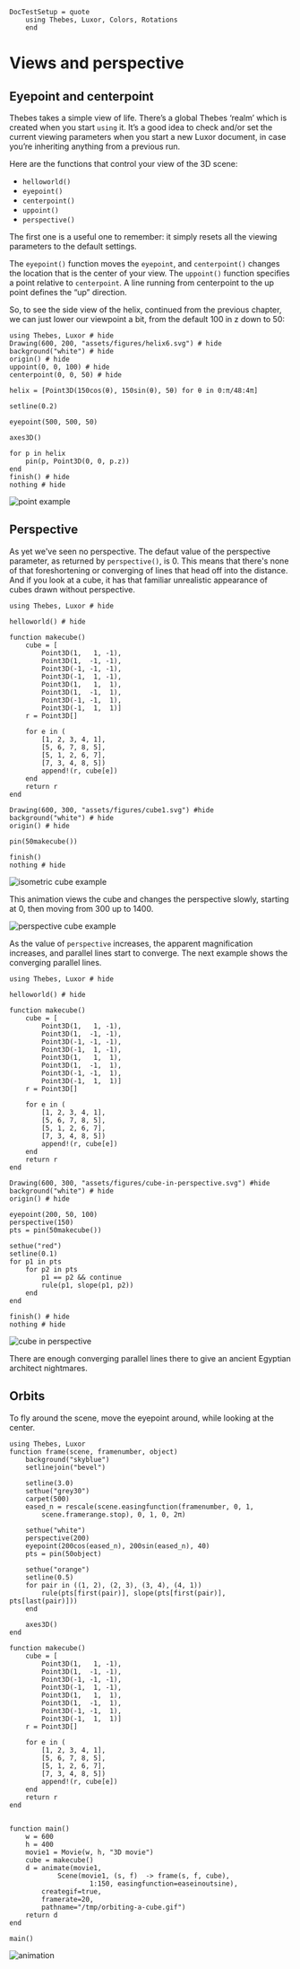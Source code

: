 ```@meta
DocTestSetup = quote
    using Thebes, Luxor, Colors, Rotations
    end
```

# Views and perspective

## Eyepoint and centerpoint
Thebes takes a simple view of life. There’s a global Thebes ‘realm’ which is created when you start `using` it. It’s a good idea to check and/or set the current viewing parameters when you start a new Luxor document, in case you’re inheriting anything from a previous run.

Here are the functions that control your view of the 3D scene:

- `helloworld()`  
- `eyepoint()`  
- `centerpoint()`
- `uppoint()`
- `perspective()`

The first one is a useful one to remember: it simply resets all the viewing parameters to the default settings.

The `eyepoint()` function moves the `eyepoint`, and `centerpoint()` changes the location that is the center of your view. The `uppoint()` function specifies a point relative to `centerpoint`. A line running from centerpoint to the up point defines the “up” direction.

So, to see the side view of the helix, continued from the previous chapter, we can just lower our viewpoint a bit, from the default 100 in z down to 50:

```@example
using Thebes, Luxor # hide
Drawing(600, 200, "assets/figures/helix6.svg") # hide
background("white") # hide
origin() # hide
uppoint(0, 0, 100) # hide
centerpoint(0, 0, 50) # hide

helix = [Point3D(150cos(θ), 150sin(θ), 5θ) for θ in 0:π/48:4π]

setline(0.2)

eyepoint(500, 500, 50)

axes3D()

for p in helix
    pin(p, Point3D(0, 0, p.z))
end
finish() # hide
nothing # hide
```

![point example](assets/figures/helix6.svg)

## Perspective

As yet we've seen no perspective. The defaut value of the perspective parameter, as returned by `perspective()`, is 0. This means that there's none of that foreshortening or converging of lines that head off into the distance. And if you look at a cube, it has that familiar unrealistic appearance of cubes drawn without perspective.

```@example
using Thebes, Luxor # hide

helloworld() # hide

function makecube()
    cube = [
        Point3D(1,   1, -1),
        Point3D(1,  -1, -1),
        Point3D(-1, -1, -1),
        Point3D(-1,  1, -1),
        Point3D(1,   1,  1),
        Point3D(1,  -1,  1),
        Point3D(-1, -1,  1),
        Point3D(-1,  1,  1)]
    r = Point3D[]

    for e in (
        [1, 2, 3, 4, 1],
        [5, 6, 7, 8, 5],
        [5, 1, 2, 6, 7],
        [7, 3, 4, 8, 5])
        append!(r, cube[e])        
    end
    return r
end

Drawing(600, 300, "assets/figures/cube1.svg") #hide
background("white") # hide
origin() # hide

pin(50makecube())

finish()
nothing # hide
```

![isometric cube example](assets/figures/cube1.svg)

This animation views the cube and changes the perspective slowly, starting at 0, then moving from 300 up to 1400.

![perspective cube example](assets/figures/perspectivemovie-animation.gif)

As the value of `perspective` increases, the apparent magnification increases, and parallel lines start to converge. The next example shows the converging parallel lines.

```@example
using Thebes, Luxor # hide

helloworld() # hide

function makecube()
    cube = [
        Point3D(1,   1, -1),
        Point3D(1,  -1, -1),
        Point3D(-1, -1, -1),
        Point3D(-1,  1, -1),
        Point3D(1,   1,  1),
        Point3D(1,  -1,  1),
        Point3D(-1, -1,  1),
        Point3D(-1,  1,  1)]
    r = Point3D[]

    for e in (
        [1, 2, 3, 4, 1],
        [5, 6, 7, 8, 5],
        [5, 1, 2, 6, 7],
        [7, 3, 4, 8, 5])
        append!(r, cube[e])        
    end
    return r
end

Drawing(600, 300, "assets/figures/cube-in-perspective.svg") #hide
background("white") # hide
origin() # hide

eyepoint(200, 50, 100)
perspective(150)
pts = pin(50makecube())

sethue("red")
setline(0.1)
for p1 in pts
    for p2 in pts
        p1 == p2 && continue
        rule(p1, slope(p1, p2))
    end
end

finish() # hide
nothing # hide

```

![cube in perspective](assets/figures/cube-in-perspective.svg)

There are enough converging parallel lines there to give an ancient Egyptian architect nightmares.

## Orbits

To fly around the scene, move the eyepoint around, while looking at the center.

```
using Thebes, Luxor
function frame(scene, framenumber, object)
    background("skyblue")
    setlinejoin("bevel")

    setline(3.0)
    sethue("grey30")
    carpet(500)
    eased_n = rescale(scene.easingfunction(framenumber, 0, 1,
        scene.framerange.stop), 0, 1, 0, 2π)

    sethue("white")
    perspective(200)
    eyepoint(200cos(eased_n), 200sin(eased_n), 40)
    pts = pin(50object)

    sethue("orange")
    setline(0.5)
    for pair in ((1, 2), (2, 3), (3, 4), (4, 1))
        rule(pts[first(pair)], slope(pts[first(pair)], pts[last(pair)]))
    end

    axes3D()
end

function makecube()
    cube = [
        Point3D(1,   1, -1),
        Point3D(1,  -1, -1),
        Point3D(-1, -1, -1),
        Point3D(-1,  1, -1),
        Point3D(1,   1,  1),
        Point3D(1,  -1,  1),
        Point3D(-1, -1,  1),
        Point3D(-1,  1,  1)]
    r = Point3D[]

    for e in (
        [1, 2, 3, 4, 1],
        [5, 6, 7, 8, 5],
        [5, 1, 2, 6, 7],
        [7, 3, 4, 8, 5])
        append!(r, cube[e])        
    end
    return r
end


function main()
    w = 600
    h = 400
    movie1 = Movie(w, h, "3D movie")
    cube = makecube()
    d = animate(movie1,
            Scene(movie1, (s, f)  -> frame(s, f, cube),
                    1:150, easingfunction=easeinoutsine),
        creategif=true,
        framerate=20,
        pathname="/tmp/orbiting-a-cube.gif")
    return d
end

main()
```

![animation](assets/figures/orbiting-a-cube.gif)
